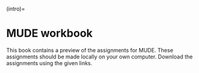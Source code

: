 (intro)=
# MUDE workbook

This book contains a preview of the assignments for MUDE. These assignments should be made locally on your own computer. Download the assignments using the given links.